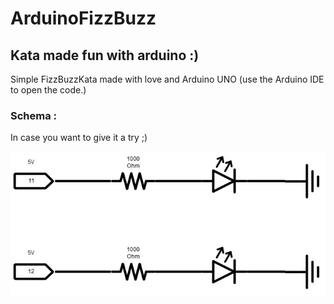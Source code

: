 # ArduinoFizzBuzz
## Kata made fun with arduino :)

Simple FizzBuzzKata made with love and Arduino UNO (use the Arduino IDE to open the code.)  

### Schema :
In case you want to give it a try ;)

![Electronic schema](./FizzBuzz.jpg)
